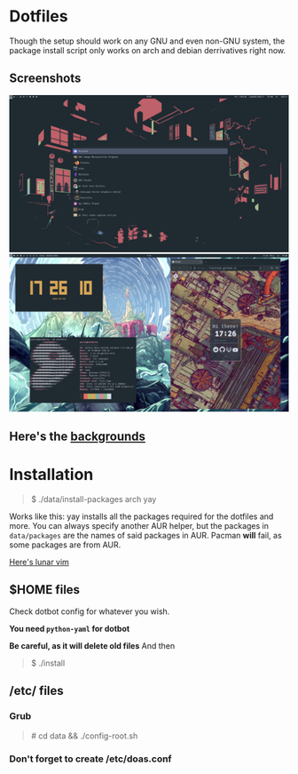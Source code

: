 # Dotfiles

Though the setup should work on any GNU and even non-GNU system, the package install script only works on arch and debian derrivatives right now.

## Screenshots

![](data/screenshots/menu.png)
![](data/screenshots/apps.png)

## Here's the [backgrounds](backgrounds.md)

# Installation

> $ ./data/install-packages arch yay

Works like this: yay installs all the packages required for the dotfiles and more. You can always specify another AUR helper, but the packages in `data/packages` are the names of said packages in AUR. Pacman **will** fail, as some packages are from AUR.

[Here's lunar vim](https://www.lunarvim.org/)

## $HOME files

Check dotbot config for whatever you wish.

**You need `python-yaml` for dotbot**

**Be careful, as it will delete old files**
And then

> $ ./install

## /etc/ files

### Grub

> \# cd data && ./config-root.sh

### Don't forget to create /etc/doas.conf
